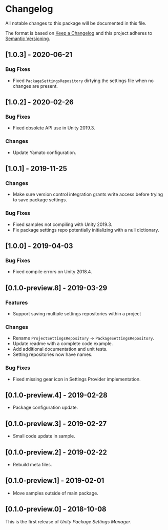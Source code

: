 # Changelog

All notable changes to this package will be documented in this file.

The format is based on [Keep a Changelog](http://keepachangelog.com/en/1.0.0/)
and this project adheres to [Semantic Versioning](http://semver.org/spec/v2.0.0.html).

## [1.0.3] - 2020-06-21

### Bug Fixes

- Fixed `PackageSettingsRepository` dirtying the settings file when no changes are present.

## [1.0.2] - 2020-02-26

### Bug Fixes

- Fixed obsolete API use in Unity 2019.3.

### Changes

- Update Yamato configuration.

## [1.0.1] - 2019-11-25

### Changes

- Make sure version control integration grants write access before trying to save package settings.

### Bug Fixes

- Fixed samples not compiling with Unity 2019.3.
- Fix package settings repo potentially initializing with a null dictionary.

## [1.0.0] - 2019-04-03

### Bug Fixes

- Fixed compile errors on Unity 2018.4.

## [0.1.0-preview.8] - 2019-03-29

### Features

- Support saving multiple settings repositories within a project

### Changes

- Rename `ProjectSettingsRepository` -> `PackageSettingsRepository`.
- Update readme with a complete code example.
- Add additional documentation and unit tests.
- Setting repositories now have names.

### Bug Fixes

- Fixed missing gear icon in Settings Provider implementation.

## [0.1.0-preview.4] - 2019-02-28

- Package configuration update.

## [0.1.0-preview.3] - 2019-02-27

- Small code update in sample.

## [0.1.0-preview.2] - 2019-02-22

- Rebuild meta files.

## [0.1.0-preview.1] - 2019-02-01

- Move samples outside of main package.

## [0.1.0-preview.0] - 2018-10-08

This is the first release of *Unity Package Settings Manager*.